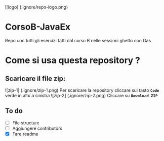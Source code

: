 ![logo] (.ignore/repo-logo.png)
# CorsoB-JavaEx
Repo con tutti gli esercizi fatti dal corso B nelle sessioni ghetto con Gas

# Come si usa questa repository ?

## Scaricare il file zip:
![zip-1] (.ignore/zip-1.png)
Per scaricare la repository cliccare sul tasto **`Code`** verde in alto  a sinistra 
![zip-2] (.ignore/zip-2.png)
Cliccare su **`Download ZIP`**

## To do
* [ ] File structure
* [ ] Aggiungere contributors
* [X] Fare readme
